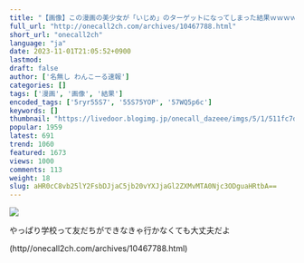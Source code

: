 ```yaml
---
title: "【画像】この漫画の美少女が「いじめ」のターゲットになってしまった結果ｗｗｗｗ "
full_url: "http://onecall2ch.com/archives/10467788.html"
short_url: "onecall2ch"
language: "ja"
date: 2023-11-01T21:05:52+0900
lastmod: 
draft: false
author: ['名無し わんこーる速報']
categories: []
tags: ['漫画', '画像', '結果']
encoded_tags: ['5ryr55S7', '55S75YOP', '57WQ5p6c']
keywords: []
thumbnail: "https://livedoor.blogimg.jp/onecall_dazeee/imgs/5/1/511fc7d4.jpg"
popular: 1959
latest: 691
trend: 1060
featured: 1673
views: 1000
comments: 113
weight: 18
slug: aHR0cC8vb25lY2FsbDJjaC5jb20vYXJjaGl2ZXMvMTA0Njc3ODguaHRtbA==
---
```


![](https://livedoor.blogimg.jp/onecall_dazeee/imgs/5/1/511fc7d4.jpg)

<span><a></a><p>やっぱり学校って友だちができなきゃ行かなくても大丈夫だよ <a target='_blank' href='https//t.co/y4AOGTy0VR'></a> </p></span>

(http//onecall2ch.com/archives/10467788.html)

